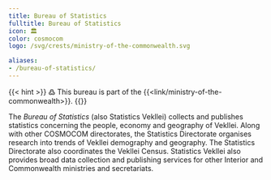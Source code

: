 ```yaml
---
title: Bureau of Statistics
fulltitle: Bureau of Statistics
icon: 🏛️
color: cosmocom
logo: /svg/crests/ministry-of-the-commonwealth.svg

aliases:
- /bureau-of-statistics/
---
```

{{< hint >}}
߷ This bureau is part of the {{<link/ministry-of-the-commonwealth>}}.
{{</hint>}}

The *Bureau of Statistics* (also Statistics Vekllei) collects and publishes statistics concerning the people, economy and geography of Vekllei. Along with other COSMOCOM directorates, the Statistics Directorate organises research into trends of Vekllei demography and geography. The Statistics Directorate also coordinates the Vekllei Census. Statistics Vekllei also provides broad data collection and publishing services for other Interior and Commonwealth ministries and secretariats.
